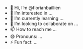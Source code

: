 - 👋 Hi, I’m @florianbaillien
- 👀 I’m interested in ...
- 🌱 I’m currently learning ...
- 💞️ I’m looking to collaborate on ...
- 📫 How to reach me ...
- 😄 Pronouns: ...
- ⚡ Fun fact: ...

<!---
florianbaillien/florianbaillien is a ✨ special ✨ repository because its `README.md` (this file) appears on your GitHub profile.
You can click the Preview link to take a look at your changes.
--->
